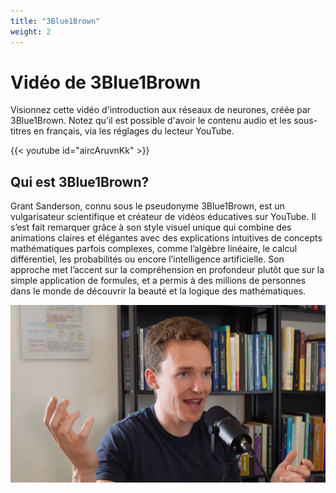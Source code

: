 ```yaml
---
title: "3Blue1Brown"
weight: 2
---
```


# Vidéo de 3Blue1Brown

Visionnez cette vidéo d'introduction aux réseaux de neurones, créée par 3Blue1Brown. Notez qu'il est possible d'avoir le contenu audio et les sous-titres en français, via les réglages du lecteur YouTube.

{{< youtube id="aircAruvnKk" >}}

## Qui est 3Blue1Brown?

Grant Sanderson, connu sous le pseudonyme 3Blue1Brown, est un vulgarisateur scientifique et créateur de vidéos éducatives sur YouTube. Il s’est fait remarquer grâce à son style visuel unique qui combine des animations claires et élégantes avec des explications intuitives de concepts mathématiques parfois complexes, comme l’algèbre linéaire, le calcul différentiel, les probabilités ou encore l’intelligence artificielle. Son approche met l’accent sur la compréhension en profondeur plutôt que sur la simple application de formules, et a permis à des millions de personnes dans le monde de découvrir la beauté et la logique des mathématiques.

![](/images/module3/grant_sanderson.png)

